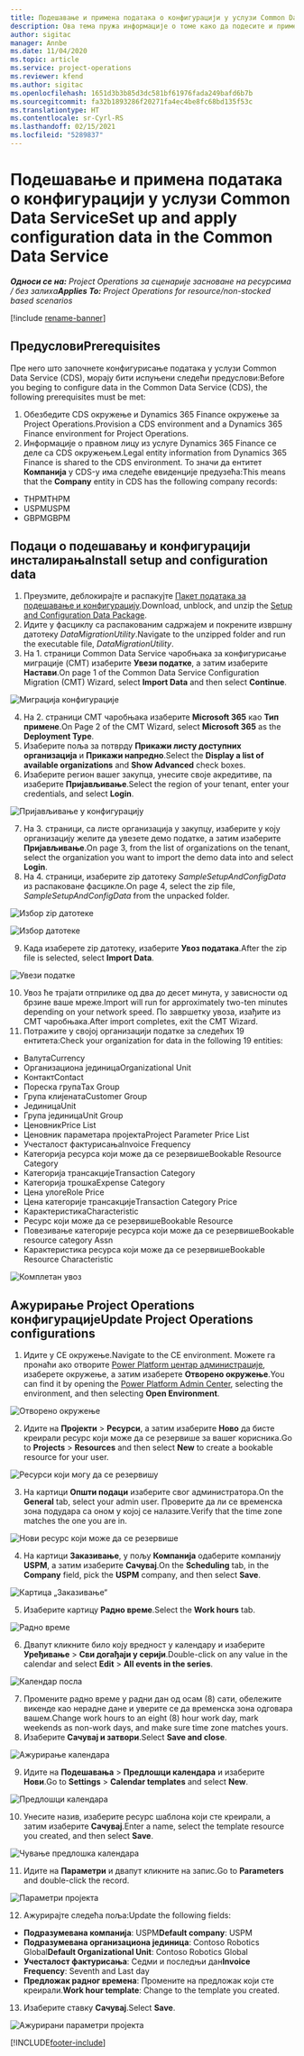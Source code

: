 ```yaml
---
title: Подешавање и примена података о конфигурацији у услузи Common Data Service
description: Ова тема пружа информације о томе како да подесите и примените податке о конфигурацији у услузи Project Operations.
author: sigitac
manager: Annbe
ms.date: 11/04/2020
ms.topic: article
ms.service: project-operations
ms.reviewer: kfend
ms.author: sigitac
ms.openlocfilehash: 1651d3b3b85d3dc581bf61976fada249bafd6b7b
ms.sourcegitcommit: fa32b1893286f20271fa4ec4be8fc68bd135f53c
ms.translationtype: HT
ms.contentlocale: sr-Cyrl-RS
ms.lasthandoff: 02/15/2021
ms.locfileid: "5289837"
---
```

# <a name="set-up-and-apply-configuration-data-in-the-common-data-service"></a><span data-ttu-id="23d46-103">Подешавање и примена података о конфигурацији у услузи Common Data Service</span><span class="sxs-lookup"><span data-stu-id="23d46-103">Set up and apply configuration data in the Common Data Service</span></span> 

<span data-ttu-id="23d46-104">_**Односи се на:** Project Operations за сценарије засноване на ресурсима / без залиха_</span><span class="sxs-lookup"><span data-stu-id="23d46-104">_**Applies To:** Project Operations for resource/non-stocked based scenarios_</span></span>

[!include [rename-banner](~/includes/cc-data-platform-banner.md)]

## <a name="prerequisites"></a><span data-ttu-id="23d46-105">Предуслови</span><span class="sxs-lookup"><span data-stu-id="23d46-105">Prerequisites</span></span>

<span data-ttu-id="23d46-106">Пре него што започнете конфигурисање података у услузи Common Data Service (CDS), морају бити испуњени следећи предуслови:</span><span class="sxs-lookup"><span data-stu-id="23d46-106">Before you beging to configure data in the Common Data Service (CDS), the following prerequisites must be met:</span></span>

1.  <span data-ttu-id="23d46-107">Обезбедите CDS окружење и Dynamics 365 Finance окружење за Project Operations.</span><span class="sxs-lookup"><span data-stu-id="23d46-107">Provision a CDS environment and a Dynamics 365 Finance environment for Project Operations.</span></span>
2.  <span data-ttu-id="23d46-108">Информације о правном лицу из услуге Dynamics 365 Finance се деле са CDS окружењем.</span><span class="sxs-lookup"><span data-stu-id="23d46-108">Legal entity information from Dynamics 365 Finance is shared to the CDS environment.</span></span> <span data-ttu-id="23d46-109">То значи да ентитет **Компанија** у CDS-у има следеће евиденције предузећа:</span><span class="sxs-lookup"><span data-stu-id="23d46-109">This means that the **Company** entity in CDS has the following company records:</span></span>
  - <span data-ttu-id="23d46-110">THPM</span><span class="sxs-lookup"><span data-stu-id="23d46-110">THPM</span></span>
  - <span data-ttu-id="23d46-111">USPM</span><span class="sxs-lookup"><span data-stu-id="23d46-111">USPM</span></span>
  - <span data-ttu-id="23d46-112">GBPM</span><span class="sxs-lookup"><span data-stu-id="23d46-112">GBPM</span></span>

## <a name="install-setup-and-configuration-data"></a><span data-ttu-id="23d46-113">Подаци о подешавању и конфигурацији инсталирања</span><span class="sxs-lookup"><span data-stu-id="23d46-113">Install setup and configuration data</span></span>

1. <span data-ttu-id="23d46-114">Преузмите, деблокирајте и распакујте [Пакет података за подешавање и конфигурацију](https://download.microsoft.com/download/1/3/4/1349369c-6209-42b7-b3b4-5be0e67cacd8/ProjOpsSampleSetupData-%20Integrated%20UR1.zip).</span><span class="sxs-lookup"><span data-stu-id="23d46-114">Download, unblock, and unzip the [Setup and Configuration Data Package](https://download.microsoft.com/download/1/3/4/1349369c-6209-42b7-b3b4-5be0e67cacd8/ProjOpsSampleSetupData-%20Integrated%20UR1.zip).</span></span>
2. <span data-ttu-id="23d46-115">Идите у фасциклу са распакованим садржајем и покрените извршну датотеку *DataMigrationUtility*.</span><span class="sxs-lookup"><span data-stu-id="23d46-115">Navigate to the unzipped folder and run the executable file, *DataMigrationUtility*.</span></span>
3. <span data-ttu-id="23d46-116">На 1. страници Common Data Service чаробњака за конфигурисање миграције (CMT) изаберите **Увези податке**, а затим изаберите **Настави**.</span><span class="sxs-lookup"><span data-stu-id="23d46-116">On page 1 of the Common Data Service Configuration Migration (CMT) Wizard, select **Import Data** and then select **Continue**.</span></span>

![Миграција конфигурације](./media/1ConfigurationMigration.png)

4. <span data-ttu-id="23d46-118">На 2. страници CMT чаробњака изаберите **Microsoft 365** као **Тип примене**.</span><span class="sxs-lookup"><span data-stu-id="23d46-118">On Page 2 of the CMT Wizard, select **Microsoft 365** as the **Deployment Type**.</span></span>
5. <span data-ttu-id="23d46-119">Изаберите поља за потврду **Прикажи листу доступних организација** и **Прикажи напредно**.</span><span class="sxs-lookup"><span data-stu-id="23d46-119">Select the **Display a list of available organizations** and **Show Advanced** check boxes.</span></span>
6. <span data-ttu-id="23d46-120">Изаберите регион вашег закупца, унесите своје акредитиве, па изаберите **Пријављивање**.</span><span class="sxs-lookup"><span data-stu-id="23d46-120">Select the region of your tenant, enter your credentials, and select **Login**.</span></span>

![Пријављивање у конфигурацију](./media/2ConfigurationSignin.png)

7. <span data-ttu-id="23d46-122">На 3. страници, са листе организација у закупцу, изаберите у коју организацију желите да увезете демо податке, а затим изаберите **Пријављивање**.</span><span class="sxs-lookup"><span data-stu-id="23d46-122">On page 3, from the list of organizations on the tenant, select the organization you want to import the demo data into and select **Login**.</span></span>
8. <span data-ttu-id="23d46-123">На 4. страници, изаберите zip датотеку *SampleSetupAndConfigData* из распаковане фасцикле.</span><span class="sxs-lookup"><span data-stu-id="23d46-123">On page 4, select the zip file, *SampleSetupAndConfigData* from the unpacked folder.</span></span>

![Избор zip датотеке](./media/3ZipFile.png)

![Избор датотеке](./media/4SelectAFile.png)

9. <span data-ttu-id="23d46-126">Када изаберете zip датотеку, изаберите **Увоз података**.</span><span class="sxs-lookup"><span data-stu-id="23d46-126">After the zip file is selected, select **Import Data**.</span></span>

![Увези податке](./media/5ImportData.png)

10. <span data-ttu-id="23d46-128">Увоз ће трајати отприлике од два до десет минута, у зависности од брзине ваше мреже.</span><span class="sxs-lookup"><span data-stu-id="23d46-128">Import will run for approximately two-ten minutes depending on your network speed.</span></span> <span data-ttu-id="23d46-129">По завршетку увоза, изађите из CMT чаробњака.</span><span class="sxs-lookup"><span data-stu-id="23d46-129">After import completes, exit the CMT Wizard.</span></span> 
11. <span data-ttu-id="23d46-130">Потражите у својој организацији податке за следећих 19 ентитета:</span><span class="sxs-lookup"><span data-stu-id="23d46-130">Check your organization for data in the following 19 entities:</span></span>

  - <span data-ttu-id="23d46-131">Валута</span><span class="sxs-lookup"><span data-stu-id="23d46-131">Currency</span></span>
  - <span data-ttu-id="23d46-132">Организациона јединица</span><span class="sxs-lookup"><span data-stu-id="23d46-132">Organizational Unit</span></span>
  - <span data-ttu-id="23d46-133">Контакт</span><span class="sxs-lookup"><span data-stu-id="23d46-133">Contact</span></span>
  - <span data-ttu-id="23d46-134">Пореска група</span><span class="sxs-lookup"><span data-stu-id="23d46-134">Tax Group</span></span>
  - <span data-ttu-id="23d46-135">Група клијената</span><span class="sxs-lookup"><span data-stu-id="23d46-135">Customer Group</span></span>
  - <span data-ttu-id="23d46-136">Јединица</span><span class="sxs-lookup"><span data-stu-id="23d46-136">Unit</span></span>
  - <span data-ttu-id="23d46-137">Група јединица</span><span class="sxs-lookup"><span data-stu-id="23d46-137">Unit Group</span></span>
  - <span data-ttu-id="23d46-138">Ценовник</span><span class="sxs-lookup"><span data-stu-id="23d46-138">Price List</span></span>
  - <span data-ttu-id="23d46-139">Ценовник параметара пројекта</span><span class="sxs-lookup"><span data-stu-id="23d46-139">Project Parameter Price List</span></span>
  - <span data-ttu-id="23d46-140">Учесталост фактурисања</span><span class="sxs-lookup"><span data-stu-id="23d46-140">Invoice Frequency</span></span>
  - <span data-ttu-id="23d46-141">Категорија ресурса који може да се резервише</span><span class="sxs-lookup"><span data-stu-id="23d46-141">Bookable Resource Category</span></span>
  - <span data-ttu-id="23d46-142">Категорија трансакције</span><span class="sxs-lookup"><span data-stu-id="23d46-142">Transaction Category</span></span>
  - <span data-ttu-id="23d46-143">Категорија трошка</span><span class="sxs-lookup"><span data-stu-id="23d46-143">Expense Category</span></span>
  - <span data-ttu-id="23d46-144">Цена улоге</span><span class="sxs-lookup"><span data-stu-id="23d46-144">Role Price</span></span>
  - <span data-ttu-id="23d46-145">Цена категорије трансакције</span><span class="sxs-lookup"><span data-stu-id="23d46-145">Transaction Category Price</span></span>
  - <span data-ttu-id="23d46-146">Карактеристика</span><span class="sxs-lookup"><span data-stu-id="23d46-146">Characteristic</span></span>
  - <span data-ttu-id="23d46-147">Ресурс који може да се резервише</span><span class="sxs-lookup"><span data-stu-id="23d46-147">Bookable Resource</span></span>
  - <span data-ttu-id="23d46-148">Повезивање категорије ресурса који може да се резервише</span><span class="sxs-lookup"><span data-stu-id="23d46-148">Bookable resource category Assn</span></span>
  - <span data-ttu-id="23d46-149">Карактеристика ресурса који може да се резервише</span><span class="sxs-lookup"><span data-stu-id="23d46-149">Bookable Resource Characteristic</span></span>

![Комплетан увоз](./media/6CompleteImport.png)

## <a name="update-project-operations-configurations"></a><span data-ttu-id="23d46-151">Ажурирање Project Operations конфигурације</span><span class="sxs-lookup"><span data-stu-id="23d46-151">Update Project Operations configurations</span></span>

1. <span data-ttu-id="23d46-152">Идите у CE окружење.</span><span class="sxs-lookup"><span data-stu-id="23d46-152">Navigate to the CE environment.</span></span> <span data-ttu-id="23d46-153">Можете га пронаћи ако отворите [Power Platform центар администрације](https://admin.powerplatform.microsoft.com/environments), изаберете окружење, а затим изаберете **Отворено окружење**.</span><span class="sxs-lookup"><span data-stu-id="23d46-153">You can find it by opening the [Power Platform Admin Center](https://admin.powerplatform.microsoft.com/environments), selecting the environment, and then selecting **Open Environment**.</span></span> 

![Отворено окружење](./media/7OpenEnvironment.png)

2. <span data-ttu-id="23d46-155">Идите на **Пројекти** > **Ресурси**, а затим изаберите **Ново** да бисте креирали ресурс који може да се резервише за вашег корисника.</span><span class="sxs-lookup"><span data-stu-id="23d46-155">Go to **Projects** > **Resources** and then select **New** to create a bookable resource for your user.</span></span>

![Ресурси који могу да се резервишу](./media/8BookableResources.png)

3. <span data-ttu-id="23d46-157">На картици **Општи подаци** изаберите свог администратора.</span><span class="sxs-lookup"><span data-stu-id="23d46-157">On the **General** tab, select your admin user.</span></span> <span data-ttu-id="23d46-158">Проверите да ли се временска зона подудара са оном у којој се налазите.</span><span class="sxs-lookup"><span data-stu-id="23d46-158">Verify that the time zone matches the one you are in.</span></span> 

![Нови ресурс који може да се резервише](./media/9NewBookableResource.png)

4. <span data-ttu-id="23d46-160">На картици **Заказивање**, у пољу **Компанија** одаберите компанију **USPM**, а затим изаберите **Сачувај**.</span><span class="sxs-lookup"><span data-stu-id="23d46-160">On the **Scheduling** tab, in the **Company** field, pick the **USPM** company, and then select **Save**.</span></span> 

![Картица „Заказивање“](./media/10SchedulingTab.png)

5. <span data-ttu-id="23d46-162">Изаберите картицу **Радно време**.</span><span class="sxs-lookup"><span data-stu-id="23d46-162">Select the **Work hours** tab.</span></span>  

![Радно време](./media/11WorkHours.png)

6. <span data-ttu-id="23d46-164">Двапут кликните било коју вредност у календару и изаберите **Уређивање** > **Сви догађаји у серији**.</span><span class="sxs-lookup"><span data-stu-id="23d46-164">Double-click on any value in the calendar and select **Edit** > **All events in the series**.</span></span> 

![Календар посла](./media/12WorkCalendar.png)

7. <span data-ttu-id="23d46-166">Промените радно време у радни дан од осам (8) сати, обележите викенде као нерадне дане и уверите се да временска зона одговара вашем.</span><span class="sxs-lookup"><span data-stu-id="23d46-166">Change work hours to an eight (8) hour work day, mark weekends as non-work days, and make sure time zone matches yours.</span></span> 
8. <span data-ttu-id="23d46-167">Изаберите **Сачувај и затвори**.</span><span class="sxs-lookup"><span data-stu-id="23d46-167">Select **Save and close**.</span></span>

![Ажурирање календара](./media/13UpdateCalendar.png)

9. <span data-ttu-id="23d46-169">Идите на **Подешавања** > **Предлошци календара** и изаберите **Нови**.</span><span class="sxs-lookup"><span data-stu-id="23d46-169">Go to **Settings** > **Calendar templates** and select **New**.</span></span>
 
 ![Предлошци календара](./media/14CalendarTemplates.png)
 
 10. <span data-ttu-id="23d46-171">Унесите назив, изаберите ресурс шаблона који сте креирали, а затим изаберите **Сачувај**.</span><span class="sxs-lookup"><span data-stu-id="23d46-171">Enter a name, select the template resource you created, and then select **Save**.</span></span> 
 
 ![Чување предлошка календара](./media/15SaveCalendarTemplate.png)
 
 11. <span data-ttu-id="23d46-173">Идите на **Параметри** и двапут кликните на запис.</span><span class="sxs-lookup"><span data-stu-id="23d46-173">Go to **Parameters** and double-click the record.</span></span> 
 
 ![Параметри пројекта](./media/16ProjectParameters.png)
 
12. <span data-ttu-id="23d46-175">Ажурирајте следећа поља:</span><span class="sxs-lookup"><span data-stu-id="23d46-175">Update the following fields:</span></span>

 - <span data-ttu-id="23d46-176">**Подразумевана компанија**: USPM</span><span class="sxs-lookup"><span data-stu-id="23d46-176">**Default company**: USPM</span></span>
 - <span data-ttu-id="23d46-177">**Подразумевана организациона јединица**: Contoso Robotics Global</span><span class="sxs-lookup"><span data-stu-id="23d46-177">**Default Organizational Unit**: Contoso Robotics Global</span></span>
 - <span data-ttu-id="23d46-178">**Учесталост фактурисања**: Седми и последњи дан</span><span class="sxs-lookup"><span data-stu-id="23d46-178">**Invoice Frequency**: Seventh and Last day</span></span>
 - <span data-ttu-id="23d46-179">**Предложак радног времена**: Промените на предложак који сте креирали.</span><span class="sxs-lookup"><span data-stu-id="23d46-179">**Work hour template**: Change to the template you created.</span></span>

13. <span data-ttu-id="23d46-180">Изаберите ставку **Сачувај**.</span><span class="sxs-lookup"><span data-stu-id="23d46-180">Select **Save**.</span></span> 

![Ажурирани параметри пројекта](./media/17UpdatedProjectParameters.png)


[!INCLUDE[footer-include](../includes/footer-banner.md)]